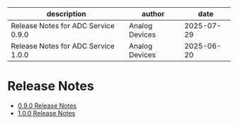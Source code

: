| description | author | date |
| --- | --- | --- |
| Release Notes for ADC Service 0.9.0 | Analog Devices | 2025-07-29 |
| Release Notes for ADC Service 1.0.0 | Analog Devices | 2025-06-20 |

# Release Notes

- [0.9.0 Release Notes](0.9.0.md)
- [1.0.0 Release Notes](1.0.0.md)
